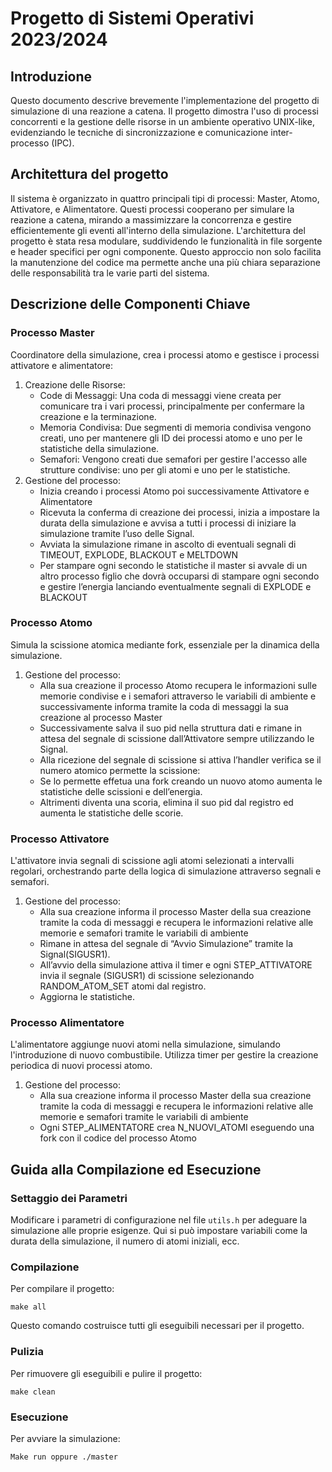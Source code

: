 # Progetto di Sistemi Operativi 2023/2024

## Introduzione

Questo documento descrive brevemente l'implementazione del progetto di simulazione di una reazione a catena. 
Il progetto dimostra l'uso di processi concorrenti e la gestione delle risorse in un ambiente operativo UNIX-like, evidenziando le tecniche di sincronizzazione e comunicazione inter-processo (IPC).

## Architettura del progetto

Il sistema è organizzato in quattro principali tipi di processi: Master, Atomo, Attivatore, e Alimentatore. 
Questi processi cooperano per simulare la reazione a catena, mirando a massimizzare la concorrenza e gestire efficientemente gli eventi all'interno della simulazione. 
L'architettura del progetto è stata resa modulare, suddividendo le funzionalità in file sorgente e header specifici per ogni componente. 
Questo approccio non solo facilita la manutenzione del codice ma permette anche una più chiara separazione delle responsabilità tra le varie parti del sistema.

## Descrizione delle Componenti Chiave

### Processo Master

Coordinatore della simulazione, crea i processi atomo e gestisce i processi attivatore e alimentatore:

1. Creazione delle Risorse:
   - Code di Messaggi: Una coda di messaggi viene creata per comunicare tra i vari processi, principalmente per confermare la creazione e la terminazione.
   - Memoria Condivisa: Due segmenti di memoria condivisa vengono creati, uno per mantenere gli ID dei processi atomo e uno per le statistiche della simulazione.
   - Semafori: Vengono creati due semafori per gestire l'accesso alle strutture condivise: uno per gli atomi e uno per le statistiche.
2. Gestione del processo:
   - Inizia creando i processi Atomo poi successivamente Attivatore e Alimentatore
   - Ricevuta la conferma di creazione dei processi, inizia a impostare la durata della simulazione e avvisa a tutti i processi di iniziare la simulazione tramite l’uso delle Signal.
   - Avviata la simulazione rimane in ascolto di eventuali segnali di TIMEOUT, EXPLODE, BLACKOUT e MELTDOWN
   - Per stampare ogni secondo le statistiche il master si avvale di un altro processo figlio che dovrà occuparsi di stampare ogni secondo e gestire l’energia lanciando eventualmente segnali di EXPLODE e BLACKOUT

### Processo Atomo

Simula la scissione atomica mediante fork, essenziale per la dinamica della simulazione.

1. Gestione del processo:
    - Alla sua creazione il processo Atomo recupera le informazioni sulle memorie condivise e i semafori attraverso le variabili di ambiente e successivamente informa
     tramite la coda di messaggi la sua creazione al processo Master
    - Successivamente salva il suo pid nella struttura dati e rimane in attesa del segnale di scissione dall’Attivatore sempre utilizzando le Signal.
    - Alla ricezione del segnale di scissione si attiva l’handler verifica se il numero atomico permette la scissione:
    - Se lo permette effetua una fork creando un nuovo atomo aumenta le statistiche delle scissioni e dell’energia.
    - Altrimenti diventa una scoria, elimina il suo pid dal registro ed aumenta le statistiche delle scorie.

### Processo Attivatore

L'attivatore invia segnali di scissione agli atomi selezionati a intervalli regolari, orchestrando parte della logica di simulazione attraverso segnali e semafori.

1. Gestione del processo:
   - Alla sua creazione informa il processo Master della sua creazione tramite la coda di messaggi e recupera le informazioni relative alle memorie e semafori tramite le         variabili di ambiente
   - Rimane in attesa del segnale di “Avvio Simulazione” tramite la Signal(SIGUSR1).
   - All’avvio della simulazione attiva il timer e ogni STEP_ATTIVATORE invia il segnale (SIGUSR1) di scissione selezionando RANDOM_ATOM_SET atomi dal registro.
   - Aggiorna le statistiche.

### Processo Alimentatore

L'alimentatore aggiunge nuovi atomi nella simulazione, simulando l'introduzione di nuovo combustibile. Utilizza timer per gestire la creazione periodica di nuovi processi atomo.

1. Gestione del processo:
   - Alla sua creazione informa il processo Master della sua creazione tramite la coda di messaggi e recupera le informazioni relative alle memorie e semafori tramite le
    variabili di ambiente
   - Ogni STEP_ALIMENTATORE crea N_NUOVI_ATOMI eseguendo una fork con il codice del processo Atomo

## Guida alla Compilazione ed Esecuzione

### Settaggio dei Parametri

Modificare i parametri di configurazione nel file `utils.h` per adeguare la simulazione alle proprie esigenze. Qui si può impostare variabili come la durata della simulazione, il numero di atomi iniziali, ecc.

### Compilazione

Per compilare il progetto:

```
make all
```

Questo comando costruisce tutti gli eseguibili necessari per il progetto.

### Pulizia

Per rimuovere gli eseguibili e pulire il progetto:

```
make clean
```

### Esecuzione

Per avviare la simulazione:

```
Make run oppure ./master
```
